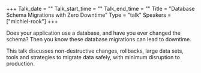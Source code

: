 +++
Talk_date = ""
Talk_start_time = ""
Talk_end_time = ""
Title = "Database Schema Migrations with Zero Downtime"
Type = "talk"
Speakers = ["michiel-rook"]
+++

Does your application use a database, and have you ever changed the schema? Then you know these database migrations can lead to downtime.

This talk discusses non-destructive changes, rollbacks, large data sets, tools and strategies to migrate data safely, with minimum disruption to production.
